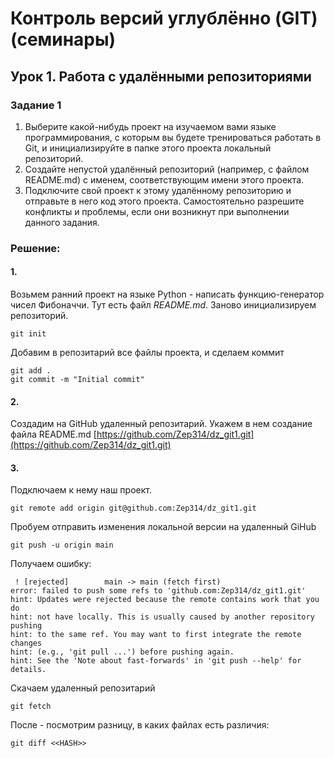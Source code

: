 # Контроль версий углублённо (GIT) (семинары)
## Урок 1. Работа с удалёнными репозиториями

### Задание 1

1. Выберите какой-нибудь проект на изучаемом вами языке программирования, с которым вы будете тренироваться работать в Git, и инициализируйте в папке этого проекта локальный репозиторий.
2. Создайте непустой удалённый репозиторий (например, с файлом README.md) с именем, соответствующим имени этого проекта.
3. Подключите свой проект к этому удалённому репозиторию и отправьте в него код этого проекта. Самостоятельно разрешите конфликты и проблемы, если они возникнут при выполнении данного задания.

### Решение:

#### 1.
Возьмем ранний проект на языке Python - написать функцию-генератор чисел Фибоначчи. Тут есть файл *README.md*. Заново инициализируем репозиторий.

    git init

Добавим в репозитарий все файлы проекта, и сделаем коммит

    git add .
    git commit -m "Initial commit"

#### 2.
Создадим на GitHub удаленный репозитарий. Укажем в нем создание файла README.md  [https://github.com/Zep314/dz_git1.git](https://github.com/Zep314/dz_git1.git)

#### 3.
Подключаем к нему наш проект. 

    git remote add origin git@github.com:Zep314/dz_git1.git

Пробуем отправить изменения локальной версии на удаленный GiHub

    git push -u origin main

Получаем ошибку:
    
     ! [rejected]        main -> main (fetch first)
    error: failed to push some refs to 'github.com:Zep314/dz_git1.git'
    hint: Updates were rejected because the remote contains work that you do
    hint: not have locally. This is usually caused by another repository pushing
    hint: to the same ref. You may want to first integrate the remote changes
    hint: (e.g., 'git pull ...') before pushing again.
    hint: See the 'Note about fast-forwards' in 'git push --help' for details.

Скачаем удаленный репозитарий

    git fetch

После - посмотрим разницу, в каких файлах есть различия:

    git diff <<HASH>>

